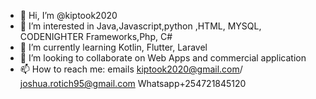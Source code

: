 - 👋 Hi, I’m @kiptook2020
- 👀 I’m interested in Java,Javascript,python ,HTML, MYSQL, CODENIGHTER Frameworks,Php, C#
- 🌱 I’m currently learning Kotlin, Flutter, Laravel
- 💞️ I’m looking to collaborate on Web Apps and commercial application
- 📫 How to reach me: emails kiptook2020@gmail.com/ joshua.rotich95@gmail.com Whatsapp+254721845120

<!---
kiptook2020/kiptook2020 is a ✨ special ✨ repository because its `README.md` (this file) appears on your GitHub profile.
You can click the Preview link to take a look at your changes.
--->
